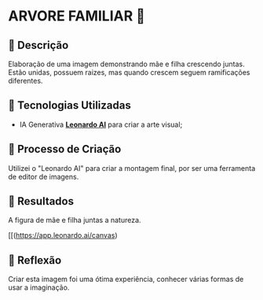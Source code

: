 # ARVORE FAMILIAR 🌌

## 📒 Descrição
Elaboração de uma imagem demonstrando mãe e filha crescendo juntas. Estão unidas, possuem raizes, mas quando crescem seguem ramificações diferentes.

## 🤖 Tecnologias Utilizadas
- IA Generativa **[Leonardo AI](https://leonardo.ai)** para criar a arte visual;

## 🧐 Processo de Criação
Utilizei o "Leonardo AI" para criar a montagem final, por ser uma ferramenta de editor de imagens.

## 🚀 Resultados
A figura de mãe e filha juntas a natureza.

[[(https://app.leonardo.ai/canvas)

## 💭 Reflexão
Criar esta imagem foi uma ótima experiência, conhecer várias formas de usar a imaginação.
